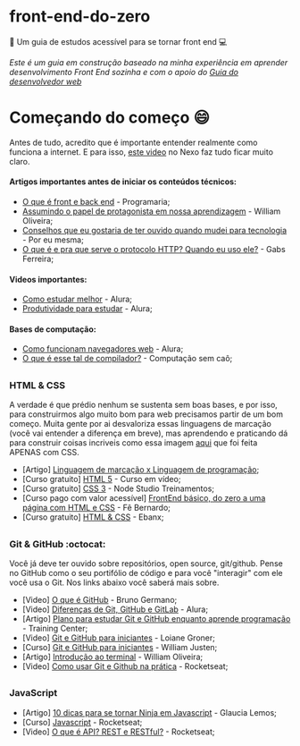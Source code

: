 # front-end-do-zero
:notebook: Um guia de estudos acessível para se tornar front end :computer:


*Este é um guia em construção baseado na minha experiência em aprender desenvolvimento Front End sozinha e com o apoio do [Guia do desenvolvedor web](https://github.com/hideraldus13/roadmap-do-desenvolvedor-web)*


# Começando do começo :smile:
Antes de tudo, acredito que é importante entender realmente como funciona a internet. E para isso, [este video](https://www.youtube.com/watch?v=hBRDMaxKB8Q) no Nexo faz tudo ficar muito claro.

#### Artigos importantes antes de iniciar os conteúdos técnicos:
- [O que é front e back end](https://www.programaria.org/o-que-e-front-end-e-back-end/) - Programaria;
- [Assumindo o papel de protagonista em nossa aprendizagem](https://woliveiras.com.br/posts/assumindo-o-papel-de-protagonista-em-nossa-aprendizagem/) - William Oliveira;
- [Conselhos que eu gostaria de ter ouvido quando mudei para tecnologia](https://medium.com/@carolcode/conselhos-que-eu-gostaria-de-ter-ouvido-quando-mudei-para-tecnologia-c75664da2568) - Por eu mesma;
- [O que é e pra que serve o protocolo HTTP? Quando eu uso ele?](http://gabsferreira.com/pra-que-serve-o-protocolo-http-quando-eu-uso-ele/) - Gabs Ferreira;

#### Videos importantes:
- [Como estudar melhor](https://www.youtube.com/watch?v=Is6c9KSGCbk&list=WL&index=13&t=363s) - Alura;
- [Produtividade para estudar](https://www.youtube.com/watch?v=UTHMKSxLHsI&list=WL&index=17&t=0s) - Alura;

#### Bases de computação:
- [Como funcionam navegadores web](https://www.youtube.com/watch?v=kDy62zaCHZE&list=WL&index=5&t=18s) - Alura;
- [O que é esse tal de compilador?](https://www.youtube.com/watch?v=y1M9yOHGKBc&list=WL&index=33&t=0s) - Computação sem caô;



##

### HTML & CSS
A verdade é que prédio nenhum se sustenta sem boas bases, e por isso, para construirmos algo muito bom para web precisamos partir de um bom começo. Muita gente por ai desvaloriza essas linguagens de marcação (você vai entender a diferença em breve), mas aprendendo e praticando dá para construir coisas incriveis como essa imagem [aqui](https://codepen.io/ivorjetski/pen/xMJoYO) que foi feita APENAS com CSS.

- [Artigo] [Linguagem de marcação x Linguagem de programação](http://lpsychomamba.blogspot.com/2013/03/ppsi-1-post-2.html);
- [Curso gratuito] [HTML 5](https://www.youtube.com/watch?v=epDCjksKMok&list=PLHz_AreHm4dlAnJ_jJtV29RFxnPHDuk9o) - Curso em vídeo;
- [Curso gratuito] [CSS 3](https://www.youtube.com/watch?v=FRhM6sMOTfg&list=PLwXQLZ3FdTVGf7GUtiOFLc_9AXO25iIzG) - Node Studio Treinamentos;
- [Curso pago com valor acessível] [FrontEnd básico, do zero a uma página com HTML e CSS](https://www.udemy.com/frontend-basico-do-zero-a-uma-pagina-com-html-e-css/) - Fê Bernardo;
- [Curso gratuito] [HTML & CSS](https://www.udemy.com/girls4tech/) - Ebanx;

##

### Git & GitHub :octocat: 
Você já deve ter ouvido sobre repositórios, open source, git/github. Pense no GitHub como o seu portifólio de código e para você "interagir" com ele você usa o Git. Nos links abaixo você saberá mais sobre.

- [Video] [O que é GitHub](https://www.youtube.com/watch?v=ZDo_f3ZibFA&t=263s) - Bruno Germano;
- [Video] [Diferenças de Git, GitHub e GitLab](https://www.youtube.com/watch?v=_i9DUJcn-mU) - Alura;
- [Artigo] [Plano para estudar Git e GitHub enquanto aprende programação](https://medium.com/trainingcenter/plano-para-estudar-git-e-github-enquanto-aprende-programa%C3%A7%C3%A3o-f5d5f986f459) - Training Center;
- [Video] [Git e GitHub para iniciantes](https://www.youtube.com/watch?v=UMhskLXJuq4&t=344s) - Loiane Groner;
- [Curso] [Git e GitHub para iniciantes](https://www.udemy.com/git-e-github-para-iniciantes/) - William Justen;
- [Artigo] [Introdução ao terminal](https://woliveiras.com.br/posts/introdu%C3%A7%C3%A3o-ao-terminal/) - William Oliveira;
- [Video] [Como usar Git e Github na prática](https://www.youtube.com/watch?v=2alg7MQ6_sI&list=WL&index=11&t=0s) - Rocketseat;

##

### JavaScript 

- [Artigo] [10 dicas para se tornar Ninja em Javascript](https://medium.com/womakerscode/10-dicas-para-se-tornar-ninja-em-javascript-31a963ad17a1) - Glaucia Lemos;
- [Curso] [Javascript](https://rocketseat.com.br/starter) - Rocketseat;
- [Video] [O que é API? REST e RESTful?](https://www.youtube.com/watch?v=ghTrp1x_1As&list=WL&index=7&t=0s) - Rocketseat;





